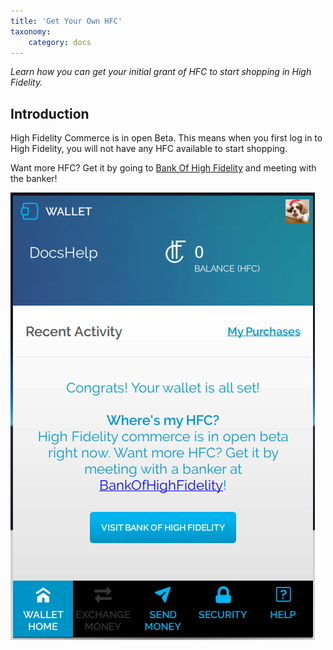 ```yaml
---
title: 'Get Your Own HFC'
taxonomy:
	category: docs
---
```


*Learn how you can get your initial grant of HFC to start shopping in High Fidelity.*

## Introduction

High Fidelity Commerce is in open Beta. This means when you first log in to High Fidelity, you will not have any HFC available to start shopping. 

 Want more HFC? Get it by going to [Bank Of High Fidelity](https://hifi.place/BankOfHighFidelity) and meeting with the banker!

![](closed-beta.PNG)